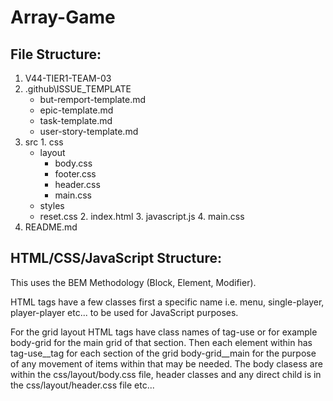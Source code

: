 # Array-Game

## File Structure:
1. V44-TIER1-TEAM-03
  1. .github\ISSUE_TEMPLATE
      - but-remport-template.md
      - epic-template.md
      - task-template.md
      - user-story-template.md
  2. src
    1. css
      - layout
        - body.css
        - footer.css
        - header.css
        - main.css
      - styles
      - reset.css
    2. index.html
    3. javascript.js
    4. main.css
  4. README.md

## HTML/CSS/JavaScript Structure:

This uses the BEM Methodology (Block, Element, Modifier).

HTML tags have a few classes first a specific name i.e. menu, single-player, player-player etc... to be used for JavaScript purposes.

For the grid layout HTML tags have class names of tag-use or for example body-grid for the main grid of that section. Then each element within has tag-use__tag for each section of the grid body-grid__main for the purpose of any movement of items within that may be needed. The body clasess are within the css/layout/body.css file, header classes and any direct child is in the css/layout/header.css file etc...





